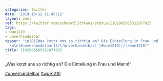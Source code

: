 ```yaml
---
categories: twitter
date: '2019-10-12 11:45:12'
layout: post
ref: https://twitter.com/schwarzlichtwue/status/1182985565312077825
tags:
- wue1210
- unverhandelbar
teaser: "\u201EWas kotzt uns so richtig an? Die Einteilung in Frau und Mann!\u201C\
  \n\n[#unverhandelbar](/t/unverhandelbar) [#wue1210](/t/wue1210)"
title: 1182985565312077825
---
```

„Was kotzt uns so richtig an? Die Einteilung in Frau und Mann!“

[#unverhandelbar](/t/unverhandelbar) [#wue1210](/t/wue1210)